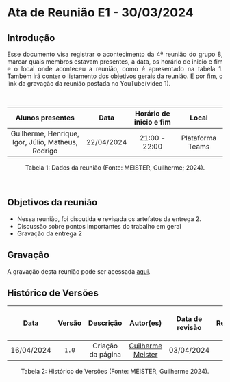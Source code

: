 # Ata de Reunião E1 - 30/03/2024

## Introdução

<p align="justify">
Esse documento visa registrar o acontecimento da  4ª reunião do grupo 8, marcar quais membros estavam presentes, a data, os horário de inicio e fim e o local onde aconteceu a reunião, como é apresentado na tabela 1. Também irá conter o listamento dos objetivos gerais da reunião. E por fim, o link da gravação da reunião postada no YouTube(video 1).
</p>

<br />

|                                      Alunos presentes                                 |    Data    | Horário de inicio e fim |      Local       |
| :-----------------------------------------------------------------------------------: | :--------: | :---------------------: | :--------------: |
| Guilherme, Henrique, Igor, Júlio, Matheus, Rodrigo  | 22/04/2024 |      21:00 - 22:00      | Plataforma Teams |

<div style="text-align: center">
<p> Tabela 1: Dados da reunião (Fonte: MEISTER, Guilherme; 2024). </p>
</div>

<br />

## Objetivos da reunião

- Nessa reunião, foi discutida e revisada os artefatos da entrega 2.
- Discussão sobre pontos importantes do trabalho em geral
- Gravação da entrega 2

## Gravação
A gravação desta reunião pode ser acessada [aqui]().

## Histórico de Versões

| <p align="center">Data</p> | <p align="center">Versão</p> | <p align="center">Descrição</p> | <p align="center">Autor(es)</p> | <p align="center">Data de revisão</p> | <p align="center">Revisor(es)</p> |
| :--:       | :----: | :-------: | :---: | :-------------: | :-----: |
| 16/04/2024 | `1.0`  | Criação da página | [Guilherme Meister](https://github.com/gmeister18) | 03/04/2024 | [Igor](https://github.com/alladin-51)|

<div style="text-align: center">
<p> Tabela 2: Histórico de Versões (Fonte: MEISTER, Guilherme 2024). </p>
</div>